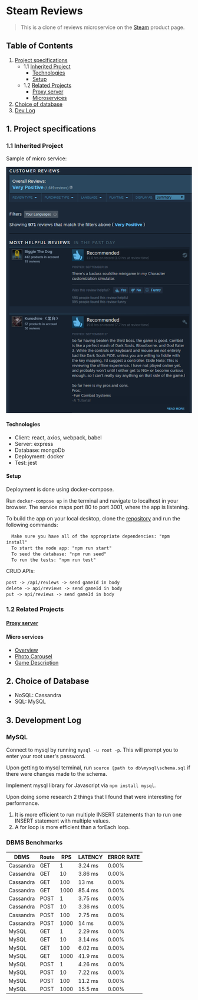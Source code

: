 # Steam Reviews

> This is a clone of reviews microservice on the [Steam](https://store.steampowered.com/app/271590/Grand_Theft_Auto_V/) product page.


## Table of Contents

  1. [Project specifications](#1-project-specifications)
      * 1.1 [Inherited Project](#11-inherited-project)
        - [Technologies](#technologies)
        - [Setup](#setup)
      * 1.2 [Related Projects](#12-related-projects)
        - [Proxy server](#micro-services)
        - [Microservices](#micro-services)
  2. [Choice of database](#2-choice-of-database)
  3. [Dev Log](#3-development-log)

## 1. Project specifications

### 1.1 Inherited Project

Sample of micro service:

  <p align="center"><img src="reviews screenshot.png" /></p>

#### Technologies

* Client: react, axios, webpack, babel
* Server: express
* Database: mongoDb
* Deployment: docker
* Test: jest

#### Setup

Deployment is done using docker-compose.

Run ``docker-compose up`` in the terminal and navigate to localhost in your browser. The service maps port 80 to port 3001, where the app is listening.

To build the app on your local desktop, clone the [repository](https://github.com/rpt15-drKarp/Richard_Reviews) and run the following commands:
```
  Make sure you have all of the appropriate dependencies: "npm install"
  To start the node app: "npm run start"
  To seed the database: "npm run seed"
  To run the tests: "npm run test"
```
CRUD APIs:
```
post -> /api/reviews -> send gameId in body
delete -> api/reviews -> send gameId in body
put -> api/reviews -> send gameId in body
```

### 1.2 Related Projects

#### [Proxy server](https://github.com/rpt15-drKarp/stephen_proxy)

#### Micro services
  * [Overview](https://github.com/rpt15-drKarp/alastair_overview)
  * [Photo Carousel](https://github.com/rpt15-drKarp/stephen_photoCarousel)
  * [Game Description](https://github.com/rpt15-drKarp/Therese_aboutGame)

## 2. Choice of Database

  * NoSQL: Cassandra
  * SQL: MySQL

## 3. Development Log

### MySQL

Connect to mysql by running `mysql -u root -p`. This will prompt you to enter your root user's password.

Upon getting to mysql terminal, run `source {path to db\mysql\schema.sql` if there were changes made to the schema.

Implement mysql library for Javascript via `npm install mysql`.

Upon doing some research 2 things that I found that were interesting for performance.
  1. It is more efficient to run multiple INSERT statements than to run one INSERT statement with multiple values.
  2. A for loop is more efficient than a forEach loop.

### DBMS Benchmarks

| DBMS      | Route | RPS  | LATENCY | ERROR RATE |
| --------- | ----- | ---- | ------- | ---------- |
| Cassandra | GET   | 1    | 3.24 ms  | 0.00% |
| Cassandra | GET   | 10   | 3.86 ms  | 0.00% |
| Cassandra | GET   | 100  | 13 ms  | 0.00% |
| Cassandra | GET   | 1000 | 85.4 ms  | 0.00% |
| Cassandra | POST  | 1    | 3.75 ms  | 0.00% |
| Cassandra | POST  | 10   | 3.36 ms  | 0.00% |
| Cassandra | POST  | 100  | 2.75 ms  | 0.00% |
| Cassandra | POST  | 1000 | 14 ms  | 0.00% |
| MySQL     | GET   | 1    | 2.29 ms  | 0.00% |
| MySQL     | GET   | 10   | 3.14 ms | 0.00% |
| MySQL     | GET   | 100  | 6.02 ms | 0.00% |
| MySQL     | GET   | 1000 | 41.9 ms | 0.00% |
| MySQL     | POST  | 1    | 4.26 ms | 0.00% |
| MySQL     | POST  | 10   | 7.22 ms | 0.00% |
| MySQL     | POST  | 100  | 11.2 ms | 0.00% |
| MySQL     | POST  | 1000 | 15.5 ms | 0.00% |
